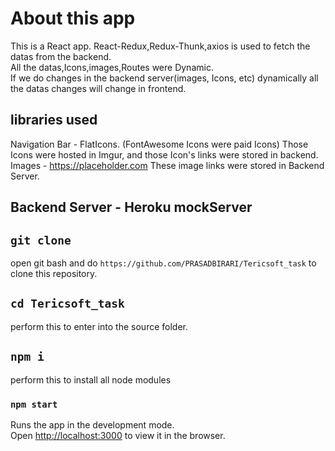 
# About this app
This is a React app. React-Redux,Redux-Thunk,axios is used to fetch the datas from the backend.<br/>  All the datas,Icons,images,Routes were Dynamic.<br/> 
If we do changes in the backend server(images, Icons, etc) dynamically all the datas changes will change in frontend.


## libraries used
Navigation Bar - FlatIcons. (FontAwesome Icons were paid Icons) Those Icons were hosted in Imgur, and those Icon's links were stored in backend.<br/> 
Images - https://placeholder.com  These image links were stored in Backend Server.

## Backend Server - Heroku mockServer

## `git clone`
open git bash and do `https://github.com/PRASADBIRARI/Tericsoft_task` to clone this repository.

## `cd Tericsoft_task`
perform this to enter into the source folder.

## `npm i`
perform this to install all node modules

### `npm start`

Runs the app in the development mode.\
Open [http://localhost:3000](http://localhost:3000) to view it in the browser.
